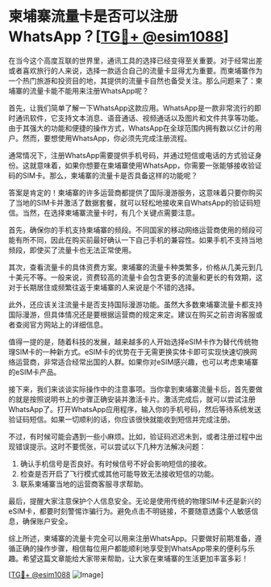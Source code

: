 # 柬埔寨流量卡是否可以注册WhatsApp？[[TG💪+ @esim1088](https://t.me/s/esim1088)]

在当今这个高度互联的世界里，通讯工具的选择已经变得至关重要。对于经常出差或者喜欢旅行的人来说，选择一款适合自己的流量卡显得尤为重要。而柬埔寨作为一个热门旅游和投资目的地，其提供的流量卡自然也备受关注。那么问题来了：柬埔寨的流量卡能不能用来注册WhatsApp呢？

首先，让我们简单了解一下WhatsApp这款应用。WhatsApp是一款非常流行的即时通讯软件，它支持文本消息、语音通话、视频通话以及图片和文件共享等功能。由于其强大的功能和便捷的操作方式，WhatsApp在全球范围内拥有数以亿计的用户。然而，要想使用WhatsApp，你必须先完成注册流程。

通常情况下，注册WhatsApp需要提供手机号码，并通过短信或电话的方式验证身份。这就意味着，如果你想要在柬埔寨使用WhatsApp，你需要一张能够接收验证码的SIM卡。那么，柬埔寨的流量卡是否具备这样的功能呢？

答案是肯定的！柬埔寨的许多运营商都提供了国际漫游服务，这意味着只要你购买了当地的SIM卡并激活了数据套餐，就可以轻松地接收来自WhatsApp的验证码短信。当然，在选择柬埔寨流量卡时，有几个关键点需要注意。

首先，确保你的手机支持柬埔寨的频段。不同国家的移动网络运营商使用的频段可能有所不同，因此在购买前最好确认一下自己手机的兼容性。如果手机不支持当地频段，即使买了流量卡也无法正常使用。

其次，查看流量卡的具体资费方案。柬埔寨的流量卡种类繁多，价格从几美元到几十美元不等。一般来说，资费较高的流量卡会包含更多的流量和更长的有效期，这对于长期居住或频繁往返于柬埔寨的人来说是个不错的选择。

此外，还应该关注流量卡是否支持国际漫游功能。虽然大多数柬埔寨流量卡都支持国际漫游，但具体情况还是要根据运营商的规定来定。建议在购买之前咨询客服或者查阅官方网站上的详细信息。

值得一提的是，随着科技的发展，越来越多的人开始选择eSIM卡作为替代传统物理SIM卡的一种新方式。eSIM卡的优势在于无需更换实体卡即可实现快速切换网络运营商，非常适合经常出国的人群。如果你对eSIM感兴趣，也可以考虑柬埔寨的eSIM卡产品。

接下来，我们来谈谈实际操作中的注意事项。当你拿到柬埔寨流量卡后，首先要做的就是按照说明书上的步骤正确安装并激活卡片。激活完成后，就可以尝试注册WhatsApp了。打开WhatsApp应用程序，输入你的手机号码，然后等待系统发送验证码短信。如果一切顺利的话，你应该很快就能收到短信并完成注册。

不过，有时候可能会遇到一些小麻烦。比如，验证码迟迟未到，或者注册过程中出现错误提示。这时不要慌张，可以尝试以下几种方法解决问题：

1. 确认手机信号是否良好。有时候信号不好会影响短信的接收。
2. 检查是否开启了飞行模式或其他可能导致无法接收短信的功能。
3. 联系柬埔寨当地的运营商客服寻求帮助。

最后，提醒大家注意保护个人信息安全。无论是使用传统的物理SIM卡还是新兴的eSIM卡，都要时刻警惕诈骗行为。避免点击不明链接，不要随意透露个人敏感信息，确保账户安全。

综上所述，柬埔寨的流量卡完全可以用来注册WhatsApp。只要做好前期准备，遵循正确的操作步骤，相信每位用户都能顺利地享受到WhatsApp带来的便利与乐趣。希望这篇文章能给大家带来帮助，让大家在柬埔寨的生活更加丰富多彩！

[[TG💪+ @esim1088](https://t.me/s/esim1088) ![Image](https://i.postimg.cc/4NQfJmqS/Snipaste-2025-05-13-00-14-12.png)]